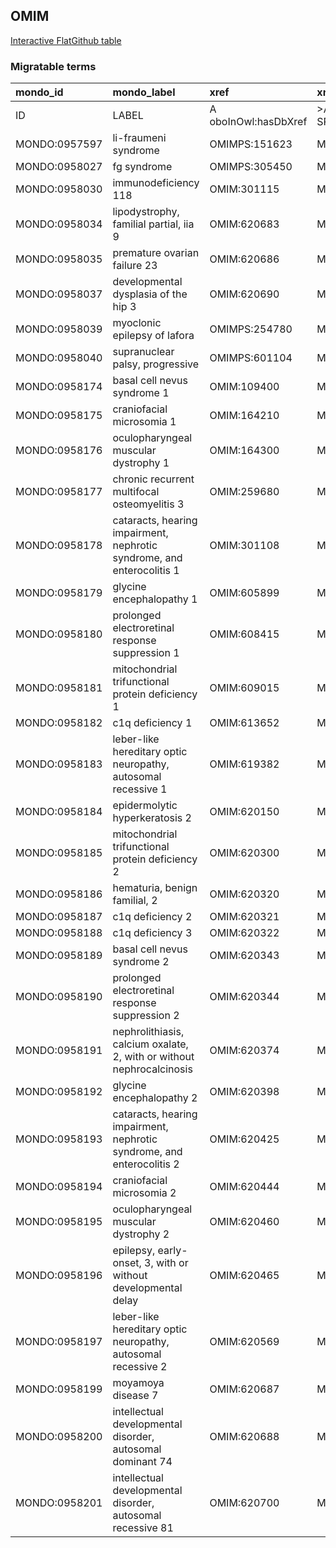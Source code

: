 ## OMIM
[Interactive FlatGithub table](https://flatgithub.com/monarch-initiative/mondo-ingest?filename=src/ontology/slurp/omim.tsv)

### Migratable terms
| mondo_id      | mondo_label                                                            | xref                 | xref_source                | original_label                                                         | definition    | parents                     |
|:--------------|:-----------------------------------------------------------------------|:---------------------|:---------------------------|:-----------------------------------------------------------------------|:--------------|:----------------------------|
| ID            | LABEL                                                                  | A oboInOwl:hasDbXref | >A oboInOwl:source SPLIT=| |                                                                        | A IAO:0000115 | SC %                        |
| MONDO:0957597 | li-fraumeni syndrome                                                   | OMIMPS:151623        | MONDO:equivalentTo         | Li-Fraumeni syndrome                                                   |               |                             |
| MONDO:0958027 | fg syndrome                                                            | OMIMPS:305450        | MONDO:equivalentTo         | FG syndrome                                                            |               |                             |
| MONDO:0958030 | immunodeficiency 118                                                   | OMIM:301115          | MONDO:equivalentTo         | immunodeficiency 118                                                   |               | MONDO:0021094               |
| MONDO:0958034 | lipodystrophy, familial partial,  iia 9                                | OMIM:620683          | MONDO:equivalentTo         | lipodystrophy, familial partial,  iia 9                                |               |                             |
| MONDO:0958035 | premature ovarian failure 23                                           | OMIM:620686          | MONDO:equivalentTo         | premature ovarian failure 23                                           |               | MONDO:0019852               |
| MONDO:0958037 | developmental dysplasia of the hip 3                                   | OMIM:620690          | MONDO:equivalentTo         | developmental dysplasia of the hip 3                                   |               |                             |
| MONDO:0958039 | myoclonic epilepsy of lafora                                           | OMIMPS:254780        | MONDO:equivalentTo         | Myoclonic epilepsy of Lafora                                           |               |                             |
| MONDO:0958040 | supranuclear palsy, progressive                                        | OMIMPS:601104        | MONDO:equivalentTo         | Supranuclear palsy, progressive                                        |               |                             |
| MONDO:0958174 | basal cell nevus syndrome 1                                            | OMIM:109400          | MONDO:equivalentTo         | basal cell nevus syndrome 1                                            |               | MONDO:0007187               |
| MONDO:0958175 | craniofacial microsomia 1                                              | OMIM:164210          | MONDO:equivalentTo         | craniofacial microsomia 1                                              |               | MONDO:0015397               |
| MONDO:0958176 | oculopharyngeal muscular dystrophy 1                                   | OMIM:164300          | MONDO:equivalentTo         | oculopharyngeal muscular dystrophy 1                                   |               | MONDO:0008116               |
| MONDO:0958177 | chronic recurrent multifocal osteomyelitis 3                           | OMIM:259680          | MONDO:equivalentTo         | chronic recurrent multifocal osteomyelitis 3                           |               | MONDO:0009813               |
| MONDO:0958178 | cataracts, hearing impairment, nephrotic syndrome, and enterocolitis 1 | OMIM:301108          | MONDO:equivalentTo         | cataracts, hearing impairment, nephrotic syndrome, and enterocolitis 1 |               | MONDO:0957400               |
| MONDO:0958179 | glycine encephalopathy 1                                               | OMIM:605899          | MONDO:equivalentTo         | glycine encephalopathy 1                                               |               | MONDO:0011612               |
| MONDO:0958180 | prolonged electroretinal response suppression 1                        | OMIM:608415          | MONDO:equivalentTo         | prolonged electroretinal response suppression 1                        |               | MONDO:0012033               |
| MONDO:0958181 | mitochondrial trifunctional protein deficiency 1                       | OMIM:609015          | MONDO:equivalentTo         | mitochondrial trifunctional protein deficiency 1                       |               | MONDO:0012172               |
| MONDO:0958182 | c1q deficiency 1                                                       | OMIM:613652          | MONDO:equivalentTo         | c1q deficiency 1                                                       |               | MONDO:0013343               |
| MONDO:0958183 | leber-like hereditary optic neuropathy, autosomal recessive 1          | OMIM:619382          | MONDO:equivalentTo         | leber-like hereditary optic neuropathy, autosomal recessive 1          |               | MONDO:0030309|MONDO:0100223 |
| MONDO:0958184 | epidermolytic hyperkeratosis 2                                         | OMIM:620150          | MONDO:equivalentTo         | epidermolytic hyperkeratosis 2                                         |               | MONDO:0957316               |
| MONDO:0958185 | mitochondrial trifunctional protein deficiency 2                       | OMIM:620300          | MONDO:equivalentTo         | mitochondrial trifunctional protein deficiency 2                       |               | MONDO:0012172               |
| MONDO:0958186 | hematuria, benign familial, 2                                          | OMIM:620320          | MONDO:equivalentTo         | hematuria, benign familial, 2                                          |               | MONDO:0957317               |
| MONDO:0958187 | c1q deficiency 2                                                       | OMIM:620321          | MONDO:equivalentTo         | c1q deficiency 2                                                       |               | MONDO:0013343               |
| MONDO:0958188 | c1q deficiency 3                                                       | OMIM:620322          | MONDO:equivalentTo         | c1q deficiency 3                                                       |               | MONDO:0013343               |
| MONDO:0958189 | basal cell nevus syndrome 2                                            | OMIM:620343          | MONDO:equivalentTo         | basal cell nevus syndrome 2                                            |               | MONDO:0007187               |
| MONDO:0958190 | prolonged electroretinal response suppression 2                        | OMIM:620344          | MONDO:equivalentTo         | prolonged electroretinal response suppression 2                        |               | MONDO:0012033               |
| MONDO:0958191 | nephrolithiasis, calcium oxalate, 2, with or without nephrocalcinosis  | OMIM:620374          | MONDO:equivalentTo         | nephrolithiasis, calcium oxalate, 2, with or without nephrocalcinosis  |               | MONDO:0957318               |
| MONDO:0958192 | glycine encephalopathy 2                                               | OMIM:620398          | MONDO:equivalentTo         | glycine encephalopathy 2                                               |               | MONDO:0011612               |
| MONDO:0958193 | cataracts, hearing impairment, nephrotic syndrome, and enterocolitis 2 | OMIM:620425          | MONDO:equivalentTo         | cataracts, hearing impairment, nephrotic syndrome, and enterocolitis 2 |               | MONDO:0957400               |
| MONDO:0958194 | craniofacial microsomia 2                                              | OMIM:620444          | MONDO:equivalentTo         | craniofacial microsomia 2                                              |               | MONDO:0015397               |
| MONDO:0958195 | oculopharyngeal muscular dystrophy 2                                   | OMIM:620460          | MONDO:equivalentTo         | oculopharyngeal muscular dystrophy 2                                   |               | MONDO:0008116               |
| MONDO:0958196 | epilepsy, early-onset, 3, with or without developmental delay          | OMIM:620465          | MONDO:equivalentTo         | epilepsy, early-onset, 3, with or without developmental delay          |               | MONDO:0957599               |
| MONDO:0958197 | leber-like hereditary optic neuropathy, autosomal recessive 2          | OMIM:620569          | MONDO:equivalentTo         | leber-like hereditary optic neuropathy, autosomal recessive 2          |               | MONDO:0030309               |
| MONDO:0958199 | moyamoya disease 7                                                     | OMIM:620687          | MONDO:equivalentTo         | moyamoya disease 7                                                     |               | MONDO:0016820               |
| MONDO:0958200 | intellectual developmental disorder, autosomal dominant 74             | OMIM:620688          | MONDO:equivalentTo         | intellectual developmental disorder, autosomal dominant 74             |               | MONDO:0100172               |
| MONDO:0958201 | intellectual developmental disorder, autosomal recessive 81            | OMIM:620700          | MONDO:equivalentTo         | intellectual developmental disorder, autosomal recessive 81            |               | MONDO:0019502               |